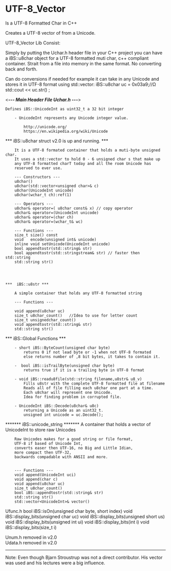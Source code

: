 # UTF-8_Vector

Is a UTF-8 Formatted Char in C++

Creates a UTF-8 vector of <unsigned char> from a Unicode.

UTF-8_Vector Lib Consist:

Simply by putting the Uchar.h header file in your C++ project you can have a 
iBS::u8char object for a UTF-8 formatted muti char, c++ compliant container.
Strait from a file into memory in the same format. No converting back and forth.

Can do conversions if needed for example it can take in any Unicode
and stores it in UTF-8 format using std::vector:
iBS::u8char uc = 0x03a9;//Ω 
std::cout << uc.str() ;

<***--- Main Header File Uchar.h ---***>

    Defines iBS::UnicodeInt as uint32_t a 32 bit integer

        - UnicodeInt represents any Unicode integer value.

            http://unicode.org/
            https://en.wikipedia.org/wiki/Unicode

*** iBS::u8char struct v2.0 is up and running. ***

        It is a UTF-8 formated container that holds a muti-byte unsigned char.
        It uses a std::vector to hold 0 - 6 unsigned char s that make up
        any UTF-8 formatted charT today and all the room Unicode has 
        reserved to ever use. 

        --- Constructors ---
        u8char()
        u8char(std::vector<unsigned char>& c)
        u8char(UnicodeInt unicode)
        u8char(wchar_t ch):ref(1)

        --- Operators ---
        u8char& operator=( u8char const& x) // copy operator
        u8char& operator=(UnicodeInt unicode)
        u8char& operator=(char ch)
        u8char& operator=(wchar_t& wc)

        --- Functions ---
        size_t size() const 
        void   encode(unsigned int& unicode) 
        inline void setUnicode(UnicodeInt unicode)
        bool appendtostr(std::string& str)
        bool appendtostr(std::stringstream& str) // faster then std::string
        std::string str()
        



    ***  iBS::u8str ***

        A simple container that holds any UTF-8 formatted string 

        --- Functions ---

        void append(u8char uc)
        size_t u8char_count()   //Idea to use for letter count
        size_t unsignedchar_count()
        void appendtostr(std::string& str)
        std::string str()

        
   *** iBS::Global Functions ***

        - short iBS::ByteCount(unsigned char byte) 
            returns 0 if not lead byte or -1 when not UTF-8 formated 
            else returns number of ,8 bit bytes, it takes to contain it. 

        -  bool iBS::isTrailByte(unsigned char byte) 
            returns true if it is a trailing byte in UTF-8 format   

        - void iBS::readu8file(std::string filename,u8str& u8_v)
            Fills u8str with the complete UTF-8 formatted file at filename
            Reads all of file filling each u8char one part at a time.
            Each u8char will represent one Unicode.
            Idea for finding problem in corrupted file. 
            
        - UnicodeInt iBS::Decode(u8char& u8c) 
            returning a Unicode as an uint32_t.
            unsigned int unicode = uc.Decode();   

   ******* iBS::unicode_string *******
        A container that holds a vector of UnicodeInt to store raw Unicodes

        Raw Unicodes makes for a good string or file format,
        UTF-8 if based of Unicode Int,
        converts easer then UTF-16, no Big and Little Idian,
        more compact then UTF-32,
        backwards compadable with ANSII and more.


        --- Functions ---
        void append(UnicodeInt uci)
        void append(char c)
        void append(u8char uc)
        size_t u8char_count()
        bool iBS::appendtostr(std::string& str)
        std::string str()
        std::vector<UnicodeInt>& vector()



Ufunc.h 
    bool iBS::isOn(unsigned char byte, short index)
    void iBS::display_bits(unsigned char uc)
    void iBS::display_bits(unsigned short us)
    void iBS::display_bits(unsigned int ui)
    void iBS::display_bits(int i)
    void iBS::display_bits(size_t i)

Unum.h     removed in v2.0    
Udata.h    removed in v2.0
    

---------------------------------------------------------------------------------------------

Note: Even though Bjarn Stroustrup was not a direct contributor.  His vector was used and his lectures were a big influence.
